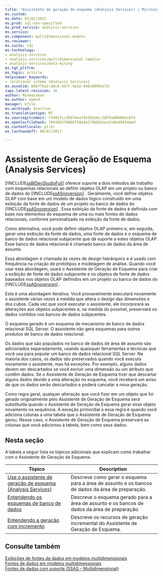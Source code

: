 ```yaml
---
title: "Assistente de geração de esquema (Analysis Services) | Microsoft Docs"
ms.custom: 
ms.date: 03/01/2017
ms.prod: sql-non-specified
ms.prod_service: analysis-services
ms.service: 
ms.component: multidimensional-models
ms.reviewer: 
ms.suite: sql
ms.technology:
- analysis-services
- analysis-services/multidimensional-tabular
- analysis-services/data-mining
ms.tgt_pltfrm: 
ms.topic: article
helpviewer_keywords:
- relational schema [Analysis Services]
ms.assetid: 68bf7ba3-d0cb-437f-9a3e-9edc0999af19
caps.latest.revision: 16
author: Minewiskan
ms.author: owend
manager: kfile
ms.workload: Inactive
ms.translationtype: MT
ms.sourcegitcommit: f3481fcc2bb74eaf93182e6cc58f5a06666e10f4
ms.openlocfilehash: 789106378805f50a4a27dbb02ace2e8e0943daed
ms.contentlocale: pt-br
ms.lasthandoff: 09/01/2017

---
```

# <a name="schema-generation-wizard-analysis-services"></a>Assistente de Geração de Esquema (Analysis Services)
  [!INCLUDE[ssBIDevStudioFull](../../includes/ssbidevstudiofull-md.md)] oferece suporte a dois métodos de trabalho com esquemas relacionais ao definir objetos OLAP em um projeto ou banco de dados do [!INCLUDE[ssASnoversion](../../includes/ssasnoversion-md.md)] . Geralmente, você define objetos OLAP com base em um modelo de dados lógico construído em uma exibição da fonte de dados de um projeto ou banco de dados do [!INCLUDE[ssASnoversion](../../includes/ssasnoversion-md.md)] . Essa exibição da fonte de dados é definida com base nos elementos do esquema de uma ou mais fontes de dados relacionais, conforme personalizado na exibição da fonte de dados.  
  
 Como alternativa, você pode definir objetos OLAP primeiro e, em seguida, gerar uma exibição da fonte de dados, uma fonte de dados e o esquema de banco de dados relacional subjacente que dá suporte a estes objetos OLAP. Esse banco de dados relacional é chamado banco de dados da área de assunto.  
  
 Essa abordagem é chamada às vezes de design hierárquico e é usado com frequência na criação de protótipos e modelagem de análise. Quando você usar esta abordagem, usará o Assistente de Geração de Esquema para criar a exibição de fonte de dados subjacente e os objetos de fonte de dados baseados nos objetos OLAP definidos em um projeto ou banco de dados do [!INCLUDE[ssASnoversion](../../includes/ssasnoversion-md.md)] .  
  
 Esta é uma abordagem iterativa. Você provavelmente executará novamente o assistente várias vezes à medida que altera o design das dimensões e dos cubos. Cada vez que você executar o assistente, ele incorporará as alterações aos objetos subjacentes e, na medida do possível, preservará os dados contidos nos bancos de dados subjacentes.  
  
 O esquema gerado é um esquema de mecanismo de banco de dados relacional SQL Server. O assistente não gera esquemas para outros produtos de banco de dados relacional.  
  
 Os dados que são populados no banco de dados de área de assunto são adicionados separadamente, usando quaisquer ferramentas e técnicas que você usa para popular um banco de dados relacional SQL Server. Na maioria dos casos, os dados são preservados quando você executa novamente o assistente, mas há exceções. Por exemplo, alguns dados devem ser descartados se você excluir uma dimensão ou um atributo que contêm dados. Se o Assistente de Geração de Esquema tiver que descartar alguns dados devido a uma alteração no esquema, você receberá um aviso de que os dados serão descartados e poderá cancelar a nova geração.  
  
 Como regra geral, qualquer alteração que você fizer em um objeto que foi gerado originalmente pelo Assistente de Geração de Esquema será substituída quando o Assistente de Geração de Esquema gerar esse objeto novamente na sequência. A exceção primordial a essa regra é quando você adiciona colunas a uma tabela que o Assistente de Geração de Esquema gerou. Nesse caso, o Assistente de Geração de Esquema preservará as colunas que você adicionou à tabela, bem como seus dados.  
  
## <a name="in-this-section"></a>Nesta seção  
 A tabela a seguir lista os tópicos adicionais que explicam como trabalhar com o Assistente de Geração de Esquema.  
  
|Tópico|Description|  
|-----------|-----------------|  
|[Use o assistente de geração de esquema &#40;Analysis Services&#41;](../../analysis-services/multidimensional-models/use-the-schema-generation-wizard-analysis-services.md)|Descreve como gerar o esquema para a área de assunto e os bancos de dados da área de preparação.|  
|[Entendendo os esquemas de banco de dados](../../analysis-services/multidimensional-models/understanding-the-database-schemas.md)|Descreve o esquema gerado para a área de assunto e os bancos de dados da área de preparação.|  
|[Entendendo a geração com incremento](../../analysis-services/multidimensional-models/understanding-incremental-generation.md)|Descreve os recursos de geração incremental do Assistente de Geração de Esquema.|  
  
## <a name="see-also"></a>Consulte também  
 [Exibições de fontes de dados em modelos multidimensionais](../../analysis-services/multidimensional-models/data-source-views-in-multidimensional-models.md)   
 [Fontes de dados em modelos multidimensionais](../../analysis-services/multidimensional-models/data-sources-in-multidimensional-models.md)   
 [Fontes de dados com suporte &#40;SSAS – Multidimensional&#41;](../../analysis-services/multidimensional-models/supported-data-sources-ssas-multidimensional.md)  
  
  

